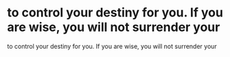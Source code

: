 # to control your destiny for you. If you are wise, you will not surrender your

to control your destiny for you. If you are wise, you will not surrender your
